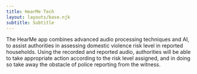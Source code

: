 ```yaml
---
title: HearMe Tech
layout: layouts/base.njk
subtitle: Subtitle
---
```


The HearMe app combines advanced audio processing techniques and AI, to assist authorities in assessing domestic violence risk level in reported households. Using the recorded and reported audio, authorities will be able to take appropriate action according to the risk level assigned, and in doing so take away the obstacle of police reporting from the witness.


